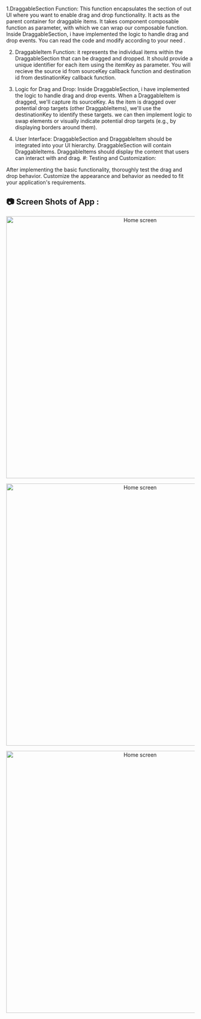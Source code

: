 
1.DraggableSection Function: This function encapsulates the section of out UI where you want to enable drag and drop functionality. It acts as the parent container for draggable items.
It takes component composable function as parameter, with which we can wrap our composable function.
Inside DraggableSection, i have implemented the logic to handle drag and drop events. You can read the code and modify according to your need .

2. DraggableItem Function: it represents the individual items within the DraggableSection that can be dragged and dropped.
It should provide a unique identifier for each item using the itemKey as parameter.
You will recieve the source id from sourceKey callback function and destination id from destinationKey callback function.

3. Logic for Drag and Drop: Inside DraggableSection, i have implemented the logic to handle drag and drop events.
When a DraggableItem is dragged, we'll capture its sourceKey.
As the item is dragged over potential drop targets (other DraggableItems), we'll use the destinationKey to identify these targets.
we can then implement logic to swap elements or visually indicate potential drop targets (e.g., by displaying borders around them).
4. User Interface: DraggableSection and DraggableItem should be integrated into your UI hierarchy.
DraggableSection will contain DraggableItems.
DraggableItems should display the content that users can interact with and drag.
#: Testing and Customization:

After implementing the basic functionality, thoroughly test the drag and drop behavior.
Customize the appearance and behavior as needed to fit your application's requirements.

## :camera: Screen Shots of App :
<p align="center">
    <img alt="Home screen" src="./screenshots/Screenshot.png" height = "700px"/>
</p>
<p align="center">
    <img alt="Home screen" src="./screenshots/Screenshot.png" height = "700px"/>
</p>
<p align="center">
    <img alt="Home screen" src="./screenshots/Screenshot.png" height = "700px"/>
</p>
